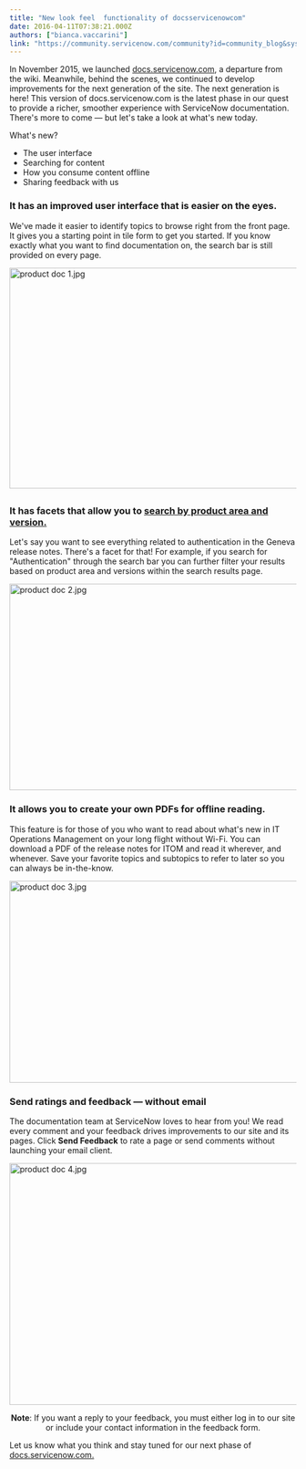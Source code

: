 ```yaml
---
title: "New look feel  functionality of docsservicenowcom"
date: 2016-04-11T07:38:21.000Z
authors: ["bianca.vaccarini"]
link: "https://community.servicenow.com/community?id=community_blog&sys_id=7aac6625dbd0dbc01dcaf3231f961976"
---
```

<p>In November 2015, we launched <a title="ocs.servicenow.com/category/geneva" href="https://docs.servicenow.com/category/geneva">docs.servicenow.com</a>, a departure from the wiki. Meanwhile, behind the scenes, we continued to develop improvements for the next generation of the site. The next generation is here! This version of docs.servicenow.com is the latest phase in our quest to provide a richer, smoother experience with ServiceNow documentation. There's more to come — but let's take a look at what's new today.</p><p></p><p>What's new?</p><ul><li>The user interface</li><li>Searching for content</li><li>How you consume content offline</li><li>Sharing feedback with us</li></ul><p></p><h3>It has an improved user interface that is easier on the eyes.</h3><p>We've made it easier to identify topics to browse right from the front page. It gives you a starting point in tile form to get you started. If you know exactly what you want to find documentation on, the search bar is still provided on every page.</p><p><img   alt="product doc 1.jpg" class="image-1 jive-image" src="94c880c2dbdc5fc068c1fb651f96198b.iix" style="width: 620px; height: 387px; display: block; margin-left: auto; margin-right: auto;"/></p><h2></h2><h3>It has facets that allow you to <a title="" _jive_internal="true" href="/community?id=community_blog&sys_id=a6dd2ae9dbd0dbc01dcaf3231f9619a0">search by product area and version.</a></h3><p>Let's say you want to see everything related to authentication in the Geneva release notes. There's a facet for that! For example, if you search for "Authentication" through the search bar you can further filter your results based on product area and versions within the search results page.</p><p><img   alt="product doc 2.jpg" class="image-2 jive-image" src="aafa2bfddbd09b048c8ef4621f9619c9.iix" style="width: 620px; height: 362px; display: block; margin-left: auto; margin-right: auto;"/></p><h3></h3><h3>It allows you to create your own PDFs for offline reading.</h3><p>This feature is for those of you who want to read about what's new in IT Operations Management on your long flight without Wi-Fi. You can download a PDF of the release notes for ITOM and read it wherever, and whenever. Save your favorite topics and subtopics to refer to later so you can always be in-the-know.</p><p><img   alt="product doc 3.jpg" class="image-3 jive-image" src="59b9cd4adb9497049c9ffb651f9619e8.iix" style="width: 620px; height: 354px; display: block; margin-left: auto; margin-right: auto;"/></p><p></p><h3>Send ratings and feedback — without email</h3><p>The documentation team at ServiceNow loves to hear from you! We read every comment and your feedback drives improvements to our site and its pages. Click <strong>Send Feedback</strong> to rate a page or send comments without launching your email client.</p><p><img   alt="product doc 4.jpg" class="image-4 jive-image" src="6da3084edb18db048c8ef4621f9619fc.iix" style="width: 620px; height: 424px; display: block; margin-left: auto; margin-right: auto;"/></p><p></p><p style="text-align: center;"><strong>Note</strong>: If you want a reply to your feedback, you must either log in to our site or include your contact information in the feedback form.</p><p></p><p></p><p>Let us know what you think and stay tuned for our next phase of <a title="ocs.servicenow.com/" href="https://docs.servicenow.com/">docs.servicenow.com.</a></p>